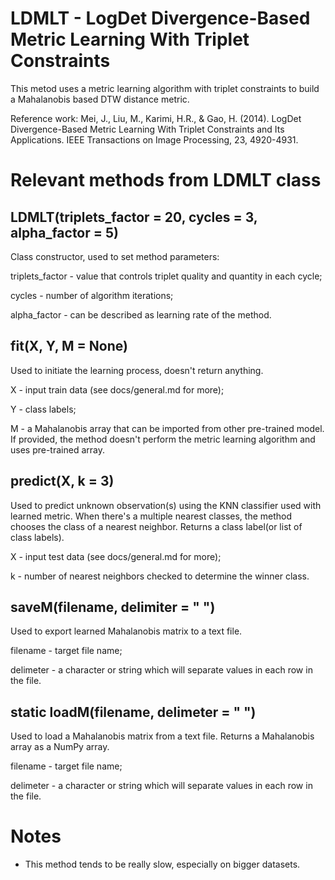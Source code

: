 # LDMLT -  LogDet Divergence-Based Metric Learning With Triplet Constraints

This metod uses a metric learning algorithm with triplet constraints to build a Mahalanobis based DTW distance metric.

Reference work:  Mei, J., Liu, M., Karimi, H.R., & Gao, H. (2014). LogDet Divergence-Based Metric Learning With Triplet Constraints and Its Applications. IEEE Transactions on Image Processing, 23, 4920-4931.

# Relevant methods from LDMLT class

## LDMLT(triplets_factor = 20, cycles = 3, alpha_factor = 5)

Class constructor, used to set method parameters:

triplets_factor - value that controls triplet quality and quantity in each cycle;

cycles - number of algorithm iterations;

alpha_factor - can be described as learning rate of the method.

## fit(X, Y, M = None)

Used to initiate the learning process, doesn't return anything.

X - input train data (see docs/general.md for more);

Y - class labels;

M - a Mahalanobis array that can be imported from other pre-trained model. If provided, the method doesn't perform the metric learning algorithm and uses pre-trained array.

## predict(X, k = 3)

Used to predict unknown observation(s) using the KNN classifier used with learned metric. When there's a multiple nearest classes, the method chooses the class of a nearest neighbor. Returns a class label(or list of class labels). 

X - input test data (see docs/general.md for more);

k - number of nearest neighbors checked to determine the winner class.

## saveM(filename, delimiter = " ")

Used to export learned Mahalanobis matrix to a text file.

filename - target file name;

delimeter - a character or string which will separate values in each row in the file.

## static loadM(filename, delimeter = " ")

Used to load a Mahalanobis matrix from a text file. Returns a Mahalanobis array as a NumPy array.

filename - target file name;

delimeter - a character or string which will separate values in each row in the file.

# Notes
- This method tends to be really slow, especially on bigger datasets.


